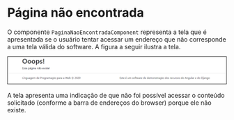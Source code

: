 # Página não encontrada

O componente `PaginaNaoEncontradaComponent` representa a tela que é apresentada se o usuário tentar acessar um endereço que não corresponde a uma tela válida do software. A figura a seguir ilustra a tela.

![](images/pagina-nao-encontrada.png)

A tela apresenta uma indicação de que não foi possível acessar o conteúdo solicitado (conforme a barra de endereços do browser) porque ele não existe.
